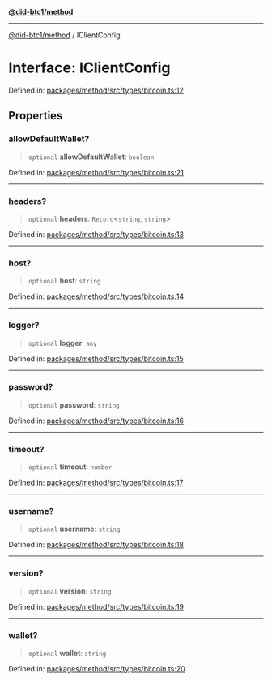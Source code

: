 [**@did-btc1/method**](../README.md)

***

[@did-btc1/method](../globals.md) / IClientConfig

# Interface: IClientConfig

Defined in: [packages/method/src/types/bitcoin.ts:12](https://github.com/dcdpr/did-btc1-js/blob/751aedd75738c26882a2149e644ae32b9e424707/packages/method/src/types/bitcoin.ts#L12)

## Properties

### allowDefaultWallet?

> `optional` **allowDefaultWallet**: `boolean`

Defined in: [packages/method/src/types/bitcoin.ts:21](https://github.com/dcdpr/did-btc1-js/blob/751aedd75738c26882a2149e644ae32b9e424707/packages/method/src/types/bitcoin.ts#L21)

***

### headers?

> `optional` **headers**: `Record`\<`string`, `string`\>

Defined in: [packages/method/src/types/bitcoin.ts:13](https://github.com/dcdpr/did-btc1-js/blob/751aedd75738c26882a2149e644ae32b9e424707/packages/method/src/types/bitcoin.ts#L13)

***

### host?

> `optional` **host**: `string`

Defined in: [packages/method/src/types/bitcoin.ts:14](https://github.com/dcdpr/did-btc1-js/blob/751aedd75738c26882a2149e644ae32b9e424707/packages/method/src/types/bitcoin.ts#L14)

***

### logger?

> `optional` **logger**: `any`

Defined in: [packages/method/src/types/bitcoin.ts:15](https://github.com/dcdpr/did-btc1-js/blob/751aedd75738c26882a2149e644ae32b9e424707/packages/method/src/types/bitcoin.ts#L15)

***

### password?

> `optional` **password**: `string`

Defined in: [packages/method/src/types/bitcoin.ts:16](https://github.com/dcdpr/did-btc1-js/blob/751aedd75738c26882a2149e644ae32b9e424707/packages/method/src/types/bitcoin.ts#L16)

***

### timeout?

> `optional` **timeout**: `number`

Defined in: [packages/method/src/types/bitcoin.ts:17](https://github.com/dcdpr/did-btc1-js/blob/751aedd75738c26882a2149e644ae32b9e424707/packages/method/src/types/bitcoin.ts#L17)

***

### username?

> `optional` **username**: `string`

Defined in: [packages/method/src/types/bitcoin.ts:18](https://github.com/dcdpr/did-btc1-js/blob/751aedd75738c26882a2149e644ae32b9e424707/packages/method/src/types/bitcoin.ts#L18)

***

### version?

> `optional` **version**: `string`

Defined in: [packages/method/src/types/bitcoin.ts:19](https://github.com/dcdpr/did-btc1-js/blob/751aedd75738c26882a2149e644ae32b9e424707/packages/method/src/types/bitcoin.ts#L19)

***

### wallet?

> `optional` **wallet**: `string`

Defined in: [packages/method/src/types/bitcoin.ts:20](https://github.com/dcdpr/did-btc1-js/blob/751aedd75738c26882a2149e644ae32b9e424707/packages/method/src/types/bitcoin.ts#L20)

